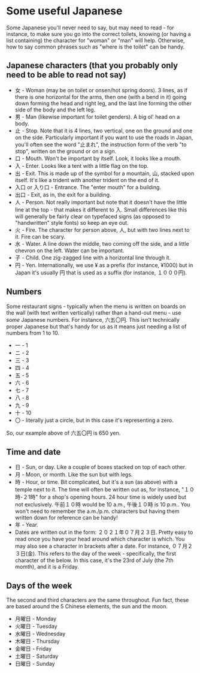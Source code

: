 # Some useful Japanese

Some Japanese you'll never need to say, but may need to read - for instance, to make sure you go into the correct toilets, knowing (or having a list containing) the character for "woman" or "man" will help. Otherwise, how to say common phrases such as "where is the toilet" can be handy.

## Japanese characters (that you probably only need to be able to read not say)

* 女 - Woman (may be on toilet or onsen/hot spring doors). 3 lines, as if there is one horizontal for the arms, then one (with a bend in it) going down forming the head and right leg, and the last line forming the other side of the body and the left leg.
* 男 - Man (likewise important for toilet genders). A big ol' head on a body.
* 止 - Stop. Note that it is 4 lines, two vertical, one on the ground and one on the side. Particularly important if you want to use the roads in Japan, you'll often see the word "止まれ", the instruction form of the verb "to stop", written on the ground or on a sign.
* 口 - Mouth. Won't be important by itself. Look, it looks like a mouth.
* 入 - Enter. Looks like a tent with a little flag on the top.
* 出 - Exit. This is made up of the symbol for a mountain, 山, stacked upon itself. It's like a trident with another trident on the end of it.
* 入口 or 入り口 - Entrance. The "enter mouth" for a building.
* 出口 - Exit, as in, the exit for a building.
* 人 - Person. Not really important but note that it doesn't have the little line at the top - that makes it different to 入. Small differences like this will generally be fairly clear on typefaced signs (as opposed to "handwritten" style fonts) so keep an eye out.
* 火 - Fire. The character for person above, 人, but with two lines next to it. Fire can be scary.
* 水 - Water. A line down the middle, two coming off the side, and a little chevron on the left. Water can be important.
* 子 - Child. One zig-zagged line with a horizontal line through it. 
* 円 - Yen. Internationally, we use ¥ as a prefix (for instance, ¥1000) but in Japan it's usually 円 that is used as a suffix (for instance, １０００円).

## Numbers

Some restaurant signs - typically when the menu is written on boards on the wall (with text written vertically) rather than a hand-out menu - use *some* Japanese numbers. For instance, 六五〇円. This isn't technically proper Japanese but that's handy for us as it means just needing a list of numbers from 1 to 10.

* 一 - 1
* ニ - 2
* 三 - 3
* 四 - 4
* 五 - 5
* 六 - 6
* 七 - 7
* 八 - 8
* 九 - 9
* 十 - 10
* 〇 - literally just a circle, but in this case it's representing a zero.

So, our example above of 六五〇円 is 650 yen.

## Time and date

* 日 - Sun, or day. Like a couple of boxes stacked on top of each other.
* 月 - Moon, or month. Like the sun but with legs.
* 時 - Hour, or time. Bit complicated, but it's a sun (as above) with a temple next to it. The time will often be written out as, for instance, "１０時-２1時" for a shop's opening hours. 24 hour time is widely used but not exclusively. 午前１０時 would be 10 a.m., 午後１０時 is 10 p.m.. You won't need to remember the a.m./p.m. characters but having them written down for reference can be handy!
* 年 - Year.
* Dates are written out in the form: ２０２１年０７月２３日. Pretty easy to read once you have your head around which character is which. You may also see a character in brackets after a date. For instance, ０７月２３日(金). This refers to the day of the week - specifically, the first character of the below. In this case, it's the 23rd of July (the 7th momth), and it is a Friday.

## Days of the week

The second and third characters are the same throughout. Fun fact, these are based around the 5 Chinese elements, the sun and the moon.
* 月曜日 - Monday
* 火曜日 - Tuesday
* 水曜日 - Wednesday
* 木曜日 - Thursday
* 金曜日 - Friday
* 土曜日 - Saturday
* 日曜日 - Sunday

